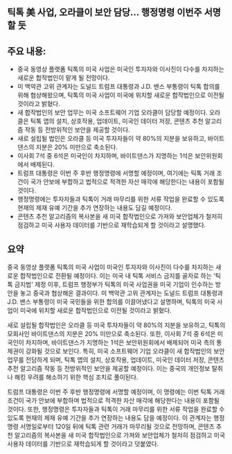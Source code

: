 ## 틱톡 美 사업, 오라클이 보안 담당… 행정명령 이번주 서명할 듯

## 주요 내용:
*   중국 동영상 플랫폼 틱톡의 미국 사업은 미국인 투자자와 이사진이 다수를 차지하는 새로운 합작법인이 맡게 될 전망이다.
*   미 백악관 고위 관계자는 도널드 트럼프 대통령과 J.D. 밴스 부통령이 틱톡 합의를 위해 협상해왔으며, 틱톡의 미국 사업이 미국에 위치할 새로운 합작법인으로 이전될 것이라고 밝혔다.
*   새 합작법인의 보안 업무는 미국 소프트웨어 기업 오라클이 담당할 예정이다. 오라클은 틱톡 앱의 설치, 상호작용, 업데이트, 미국인 데이터 저장, 콘텐츠 추천 알고리즘 작동 등 전방위적인 보안을 제공할 것이다.
*   새로 설립될 법인은 오라클 등 미국 투자자들이 약 80%의 지분을 보유하고, 바이트댄스의 지분은 20% 미만으로 축소된다.
*   이사회 7석 중 6석은 미국인이 차지하며, 바이트댄스가 지명하는 1석은 보안위원회에서 배제된다.
*   트럼프 대통령은 이번 주 후반 행정명령에 서명할 예정이며, 여기에는 틱톡 거래 조건이 국가 안보에 부합하고 법적으로 적격한 자산 매각에 해당한다는 내용이 포함될 것이다.
*   행정명령에는 투자자들과 틱톡이 거래 마무리를 위한 서류 작업을 완료할 수 있도록 현재의 제재 유예 기간을 추가 연장하는 내용도 담길 예정이다.
*   콘텐츠 추천 알고리즘의 복사본을 새 미국 합작법인으로 가져와 보안업체가 철저히 점검하고 미국 사용자 데이터를 기반으로 재학습되게 할 것이라고 설명했다.

## 요약
중국 동영상 플랫폼 틱톡의 미국 사업이 미국인 투자자와 이사진이 다수를 차지하는 새로운 합작법인으로 전환될 예정이다. 이는 미국 내 틱톡 서비스 금지를 골자로 하는 '틱톡 금지법' 제정 이후, 트럼프 행정부가 틱톡의 미국 사업권을 미국 기업이 인수하는 방안을 놓고 중국과 협상해온 결과이다. 미 백악관 고위 관계자는 도널드 트럼프 대통령과 J.D. 밴스 부통령이 미국 국민들을 위한 합의를 이끌어냈다고 설명하며, 틱톡의 미국 사업이 미국에 위치할 새로운 합작법인으로 이전될 것이라고 밝혔다.

새로 설립될 합작법인은 오라클 등 미국 투자자들이 약 80%의 지분을 보유하고, 틱톡의 모회사인 바이트댄스의 지분은 20% 미만으로 축소된다. 또한, 이사회 7석 중 6석은 미국인이 차지하며, 바이트댄스가 지명하는 1석은 보안위원회에서 배제되어 미국 측의 통제권이 강화될 것으로 보인다. 특히, 미국 소프트웨어 기업 오라클이 새 합작법인의 보안 업무를 전담하게 되며, 틱톡 앱의 설치, 상호작용, 업데이트, 미국인 데이터 저장, 콘텐츠 추천 알고리즘 작동 등 전방위적인 보안을 제공할 예정이다. 이는 중국의 개인정보 탈취나 해킹 우려를 해소하기 위한 핵심 조치로 풀이된다.

트럼프 대통령은 이번 주 후반 행정명령에 서명할 예정이며, 이 명령에는 이번 틱톡 거래 조건이 국가 안보에 부합하며 법적으로 적격한 자산 매각에 해당한다는 내용이 포함될 것이다. 또한, 행정명령은 투자자들과 틱톡이 거래 마무리를 위한 서류 작업을 완료할 수 있도록 현재의 제재 유예 기간을 추가 연장하는 내용도 담을 예정이다. 이 관계자는 행정명령 서명일로부터 120일 뒤에 틱톡 관련 거래가 마무리될 것으로 전망하며, 콘텐츠 추천 알고리즘의 복사본을 새 미국 합작법인으로 가져와 보안업체가 철저히 점검하고 미국 사용자 데이터를 기반으로 재학습되게 할 것이라고 덧붙였다.